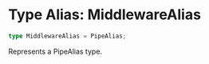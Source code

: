 # Type Alias: MiddlewareAlias

```ts
type MiddlewareAlias = PipeAlias;
```

Represents a PipeAlias type.
